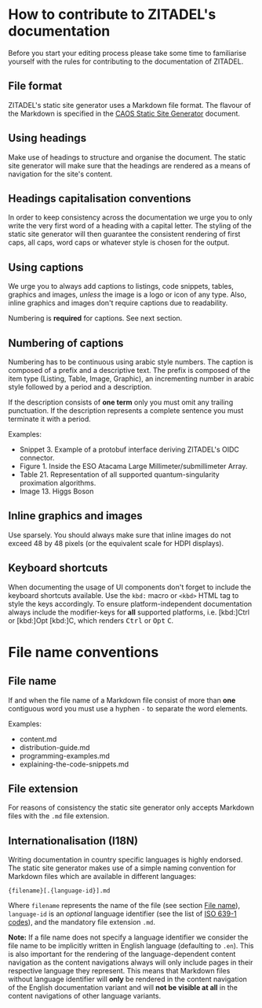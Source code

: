 # How to contribute to ZITADEL's documentation
Before you start your editing process please take some time to familiarise yourself with the rules for contributing to the documentation of ZITADEL.

## File format
ZITADEL's static site generator uses a Markdown file format. The flavour of the Markdown is specified in the [CAOS Static Site Generator](/docs/cssg.md) document.

## Using headings
Make use of headings to structure and organise the document. The static site generator will make sure that the headings are rendered as a means of navigation for the site's content.

## Headings capitalisation conventions
In order to keep consistency across the documentation we urge you to only write the very first word of a heading with a capital letter. The styling of the static site generator will then guarantee the consistent rendering of first caps, all caps, word caps or whatever style is chosen for the output.

## Using captions
We urge you to always add captions to listings, code snippets, tables, graphics and images, *unless* the image is a logo or icon of any type. Also, inline graphics and images don't require captions due to readability.

Numbering is **required** for captions. See next section.

## Numbering of captions
Numbering has to be continuous using arabic style numbers. The caption is composed of a prefix and a descriptive text. The prefix is composed of the item type (Listing, Table, Image, Graphic), an incrementing number in arabic style followed by a period and a description.

If the description consists of **one term** only you must omit any trailing punctuation. If the description represents a complete sentence you must terminate it with a period.

Examples:

* Snippet 3. Example of a protobuf interface deriving ZITADEL's OIDC connector.
* Figure 1. Inside the ESO Atacama Large Millimeter/submillimeter Array.
* Table 21. Representation of all supported quantum-singularity proximation algorithms.
* Image 13. Higgs Boson

## Inline graphics and images
Use sparsely. You should always make sure that inline images do not exceed 48 by 48 pixels (or the equivalent scale for HDPI displays).

## Keyboard shortcuts
When documenting the usage of UI components don't forget to include the keyboard shortcuts available. Use the `kbd:` macro or `<kbd>` HTML tag to style the keys accordingly. To ensure platform-independent documentation always include the modifier-keys for **all** supported platforms, i.e. [kbd:]Ctrl or [kbd:]Opt [kbd:]C, which renders <kbd>Ctrl</kbd> or <kbd>Opt</kbd> <kbd>C</kbd>.

# File name conventions
## File name
If and when the file name of a Markdown file consist of more than **one** contiguous word you must use a hyphen `-` to separate the word elements.

Examples:

* content.md
* distribution-guide.md
* programming-examples.md
* explaining-the-code-snippets.md

## File extension
For reasons of consistency the static site generator only accepts Markdown files with the `.md` file extension.

## Internationalisation (I18N)
Writing documentation in country specific languages is highly endorsed. The static site generator makes use of a simple naming convention for Markdown files which are available in different languages:

`{filename}[.{language-id}].md`

Where `filename` represents the name of the file (see section [File name](#file-name)), `language-id` is an *optional* language identifier (see the list of [ISO 639-1 codes](https://en.wikipedia.org/wiki/List_of_ISO_639-1_codes)), and the mandatory file extension `.md`.

**Note:** If a file name does not specify a language identifier we consider the file name to be implicitly written in English language (defaulting to `.en`). This is also important for the rendering of the language-dependent content navigation as the content navigations always will only include pages in their respective language they represent. This means that Markdown files without language identifier will **only** be rendered in the content navigation of the English documentation variant and will **not be visible at all** in the content navigations of other language variants.